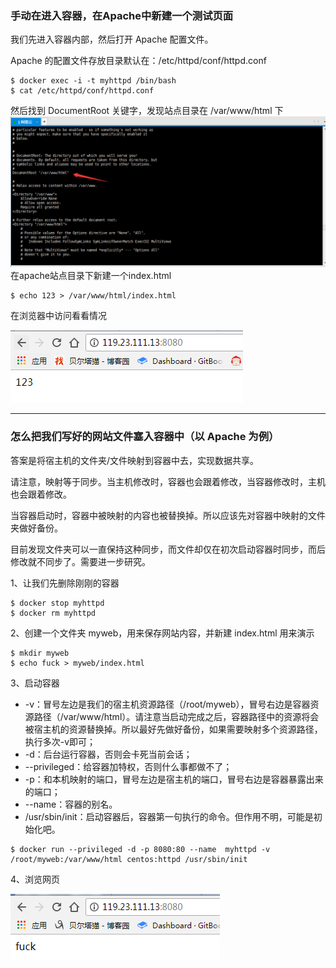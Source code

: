 ### 手动在进入容器，在Apache中新建一个测试页面

我们先进入容器内部，然后打开 Apache 配置文件。

Apache 的配置文件存放目录默认在：/etc/httpd/conf/httpd.conf

```
$ docker exec -i -t myhttpd /bin/bash
$ cat /etc/httpd/conf/httpd.conf
```

然后找到 DocumentRoot 关键字，发现站点目录在 /var/www/html 下![](/assets/353import.png)在apache站点目录下新建一个index.html

```
$ echo 123 > /var/www/html/index.html
```

在浏览器中访问看看情况

![](/assets/5412import.png)

---

### 怎么把我们写好的网站文件塞入容器中（以 Apache 为例）

答案是将宿主机的文件夹/文件映射到容器中去，实现数据共享。

请注意，映射等于同步。当主机修改时，容器也会跟着修改，当容器修改时，主机也会跟着修改。

当容器启动时，容器中被映射的内容也被替换掉。所以应该先对容器中映射的文件夹做好备份。

目前发现文件夹可以一直保持这种同步，而文件却仅在初次启动容器时同步，而后修改就不同步了。需要进一步研究。

1、让我们先删除刚刚的容器

```
$ docker stop myhttpd
$ docker rm myhttpd
```

2、创建一个文件夹 myweb，用来保存网站内容，并新建 index.html 用来演示

```
$ mkdir myweb
$ echo fuck > myweb/index.html
```

3、启动容器

* -v：冒号左边是我们的宿主机资源路径（/root/myweb），冒号右边是容器资源路径（/var/www/html）。请注意当启动完成之后，容器路径中的资源将会被宿主机的资源替换掉。所以最好先做好备份，如果需要映射多个资源路径，执行多次-v即可；
* -d：后台运行容器，否则会卡死当前会话；
* --privileged：给容器加特权，否则什么事都做不了；
* -p：和本机映射的端口，冒号左边是宿主机的端口，冒号右边是容器暴露出来的端口；
* --name：容器的别名。
* /usr/sbin/init：启动容器后，容器第一句执行的命令。但作用不明，可能是初始化吧。

```
$ docker run --privileged -d -p 8080:80 --name  myhttpd -v /root/myweb:/var/www/html centos:httpd /usr/sbin/init
```

4、浏览网页

![](/assets/656456465import.png)

